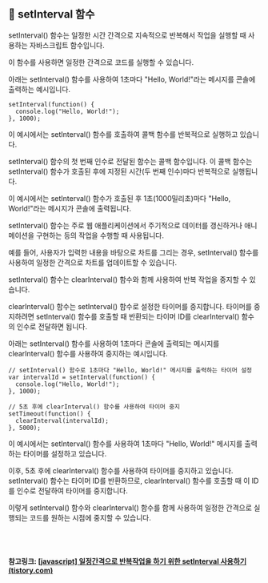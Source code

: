 ## 🚉 setInterval 함수

setInterval() 함수는 일정한 시간 간격으로 지속적으로 반복해서 작업을 실행할 때 사용하는 자바스크립트 함수입니다.

 

이 함수를 사용하면 일정한 간격으로 코드를 실행할 수 있습니다.

 

아래는 setInterval() 함수를 사용하여 1초마다 "Hello, World!"라는 메시지를 콘솔에 출력하는 예시입니다.

 

```
setInterval(function() {
  console.log("Hello, World!");
}, 1000);
```

이 예시에서는 setInterval() 함수를 호출하여 콜백 함수를 반복적으로 실행하고 있습니다.

setInterval() 함수의 첫 번째 인수로 전달된 함수는 콜백 함수입니다. 이 콜백 함수는 setInterval() 함수가 호출된 후에 지정된 시간(두 번째 인수)마다 반복적으로 실행됩니다.

이 예시에서는 setInterval() 함수가 호출된 후 1초(1000밀리초)마다 "Hello, World!"라는 메시지가 콘솔에 출력됩니다.

 

 

setInterval() 함수는 주로 웹 애플리케이션에서 주기적으로 데이터를 갱신하거나 애니메이션을 구현하는 등의 작업을 수행할 때 사용됩니다.

예를 들어, 사용자가 입력한 내용을 바탕으로 차트를 그리는 경우, setInterval() 함수를 사용하여 일정한 간격으로 차트를 업데이트할 수 있습니다.

setInterval() 함수는 clearInterval() 함수와 함께 사용하여 반복 작업을 중지할 수 있습니다.

 

clearInterval() 함수는 setInterval() 함수로 설정한 타이머를 중지합니다. 타이머를 중지하려면 setInterval() 함수를 호출할 때 반환되는 타이머 ID를 clearInterval() 함수의 인수로 전달하면 됩니다.

 

아래는 setInterval() 함수를 사용하여 1초마다 콘솔에 출력되는 메시지를 clearInterval() 함수를 사용하여 중지하는 예시입니다.

 

```
// setInterval() 함수로 1초마다 "Hello, World!" 메시지를 출력하는 타이머 설정
var intervalId = setInterval(function() {
  console.log("Hello, World!");
}, 1000);

// 5초 후에 clearInterval() 함수를 사용하여 타이머 중지
setTimeout(function() {
  clearInterval(intervalId);
}, 5000);
```

이 예시에서는 setInterval() 함수를 사용하여 1초마다 "Hello, World!" 메시지를 출력하는 타이머를 설정하고 있습니다.

이후, 5초 후에 clearInterval() 함수를 사용하여 타이머를 중지하고 있습니다. setInterval() 함수는 타이머 ID를 반환하므로, clearInterval() 함수를 호출할 때 이 ID를 인수로 전달하여 타이머를 중지합니다.

 

이렇게 setInterval() 함수와 clearInterval() 함수를 함께 사용하여 일정한 간격으로 실행되는 코드를 원하는 시점에 중지할 수 있습니다.



<br>

<br>

#### 참고링크: [[javascript\] 일정간격으로 반복작업을 하기 위한 setInterval 사용하기 (tistory.com)](https://steady-dev.tistory.com/192)

<br>